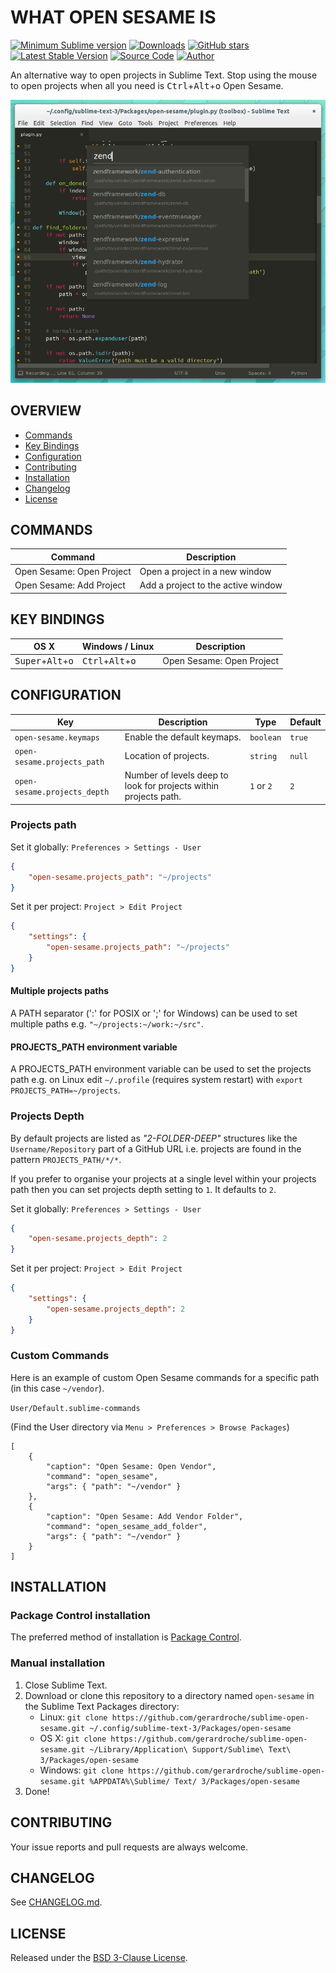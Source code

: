 # WHAT OPEN SESAME IS

[![Minimum Sublime version](https://img.shields.io/badge/sublime-%3E%3D%203.0-brightgreen.svg?style=flat-square)](https://sublimetext.com) [![Downloads](https://img.shields.io/packagecontrol/dt/open-sesame.svg?style=flat-square)](https://packagecontrol.io/packages/open-sesame) [![GitHub stars](https://img.shields.io/github/stars/gerardroche/sublime-open-sesame.svg?style=flat-square)](https://github.com/gerardroche/sublime-open-sesame/stargazers) [![Latest Stable Version](https://img.shields.io/github/tag/gerardroche/sublime-open-sesame.svg?label=packagecontrol&style=flat-square)](https://github.com/gerardroche/sublime-open-sesame/tags) [![Source Code](https://img.shields.io/badge/source-GitHub-blue.svg?style=flat-square)](https://github.com/gerardroche/sublime-open-sesame) [![Author](https://img.shields.io/badge/author-@gerardroche-blue.svg?style=flat-square)](https://twitter.com/gerardroche)

An alternative way to open projects in Sublime Text. Stop using the mouse to open projects when all you need is <kbd>Ctrl</kbd>+<kbd>Alt</kbd>+<kbd>o</kbd> Open Sesame.

![Screenshot](screenshot.png)

## OVERVIEW

* [Commands](#commands)
* [Key Bindings](#key-bindings)
* [Configuration](#configuration)
* [Contributing](#contributing)
* [Installation](#installation)
* [Changelog](#changelog)
* [License](#license)

## COMMANDS

Command | Description
------- | -----------
Open Sesame: Open Project | Open a project in a new window
Open Sesame: Add Project | Add a project to the active window

## KEY BINDINGS

OS X | Windows / Linux | Description
-----|-----------------|------------
<kbd>Super</kbd>+<kbd>Alt</kbd>+<kbd>o</kbd> | <kbd>Ctrl</kbd>+<kbd>Alt</kbd>+<kbd>o</kbd> | Open Sesame: Open Project

## CONFIGURATION

Key | Description | Type | Default
----|-------------|------|--------
`open-sesame.keymaps` | Enable the default keymaps. | `boolean` | `true`
`open-sesame.projects_path` | Location of projects. | `string` | `null`
`open-sesame.projects_depth` | Number of levels deep to look for projects within projects path. | `1` or `2` | `2`

### Projects path

Set it globally: `Preferences > Settings - User`

```json
{
    "open-sesame.projects_path": "~/projects"
}
```

Set it per project: `Project > Edit Project`

```json
{
    "settings": {
        "open-sesame.projects_path": "~/projects"
    }
}
```

#### Multiple projects paths

A PATH separator (':' for POSIX or ';' for Windows) can be used to set multiple paths e.g. `"~/projects:~/work:~/src"`.

#### PROJECTS_PATH environment variable

A PROJECTS_PATH environment variable can be used to set the projects path e.g. on Linux edit `~/.profile` (requires system restart) with `export PROJECTS_PATH=~/projects`.

### Projects Depth

By default projects are listed as *"2-FOLDER-DEEP"* structures like the `Username/Repository` part of a GitHub URL i.e. projects are found in the pattern `PROJECTS_PATH/*/*`.

If you prefer to organise your projects at a single level within your projects path then you can set projects depth setting to `1`. It defaults to `2`.

Set it globally: `Preferences > Settings - User`

```json
{
    "open-sesame.projects_depth": 2
}
```

Set it per project: `Project > Edit Project`

```json
{
    "settings": {
        "open-sesame.projects_depth": 2
    }
}
```

### Custom Commands

Here is an example of custom Open Sesame commands for a specific path (in this case `~/vendor`).

`User/Default.sublime-commands`

(Find the User directory via `Menu > Preferences > Browse Packages`)

```
[
    {
        "caption": "Open Sesame: Open Vendor",
        "command": "open_sesame",
        "args": { "path": "~/vendor" }
    },
    {
        "caption": "Open Sesame: Add Vendor Folder",
        "command": "open_sesame_add_folder",
        "args": { "path": "~/vendor" }
    }
]
```

## INSTALLATION

### Package Control installation

The preferred method of installation is [Package Control](https://packagecontrol.io/browse/authors/gerardroche).

### Manual installation

1. Close Sublime Text.
2. Download or clone this repository to a directory named `open-sesame` in the Sublime Text Packages directory:
    * Linux: `git clone https://github.com/gerardroche/sublime-open-sesame.git ~/.config/sublime-text-3/Packages/open-sesame`
    * OS X: `git clone https://github.com/gerardroche/sublime-open-sesame.git ~/Library/Application\ Support/Sublime\ Text\ 3/Packages/open-sesame`
    * Windows: `git clone https://github.com/gerardroche/sublime-open-sesame.git %APPDATA%\Sublime/ Text/ 3/Packages/open-sesame`
3. Done!

## CONTRIBUTING

Your issue reports and pull requests are always welcome.

## CHANGELOG

See [CHANGELOG.md](CHANGELOG.md).

## LICENSE

Released under the [BSD 3-Clause License](LICENSE).
